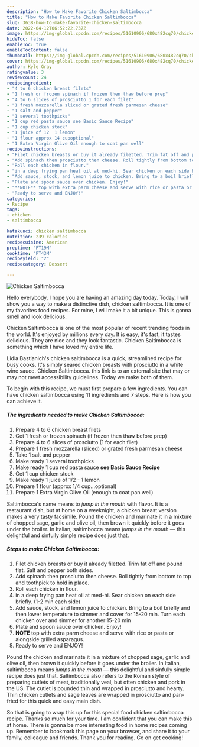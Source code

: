 ```yaml
---
description: "How to Make Favorite Chicken Saltimbocca"
title: "How to Make Favorite Chicken Saltimbocca"
slug: 3638-how-to-make-favorite-chicken-saltimbocca
date: 2022-04-12T06:52:22.737Z
image: https://img-global.cpcdn.com/recipes/51610906/680x482cq70/chicken-saltimbocca-recipe-main-photo.jpg
hideToc: false
enableToc: true
enableTocContent: false
thumbnail: https://img-global.cpcdn.com/recipes/51610906/680x482cq70/chicken-saltimbocca-recipe-main-photo.jpg
cover: https://img-global.cpcdn.com/recipes/51610906/680x482cq70/chicken-saltimbocca-recipe-main-photo.jpg
author: Kyle Gray
ratingvalue: 3
reviewcount: 24
recipeingredient:
- "4 to 6 chicken breast filets"
- "1 fresh or frozen spinach if frozen then thaw before prep"
- "4 to 6 slices of prosciutto 1 for each filet"
- "1 fresh mozzarella sliced or grated fresh parmesan cheese"
- "1 salt and pepper"
- "1 several toothpicks"
- "1 cup red pasta sauce see Basic Sauce Recipe"
- "1 cup chicken stock"
- "1 juice of 12  1 lemon"
- "1 flour approx 14 cupoptional"
- "1 Extra Virgin Olive Oil enough to coat pan well"
recipeinstructions:
- "Filet chicken breasts or buy it already filetted. Trim fat off and pound flat. Salt and pepper both sides."
- "Add spinach then prosciutto then cheese. Roll tightly from bottom to top and toothpick to hold in place."
- "Roll each chicken in flour."
- "in a deep frying pan heat oil at med-hi. Sear chicken on each side briefly. (1-2 min each side)"
- "Add sauce, stock, and lemon juice to chicken. Bring to a boil briefly and then lower temperature to simmer and cover for 15-20 min. Turn each chicken over and simmer for another 15-20 min"
- "Plate and spoon sauce over chicken. Enjoy!"
- "**NOTE** top with extra parm cheese and serve with rice or pasta or alongside grilled asparagus."
- "Ready to serve and ENJOY!"
categories:
- Recipe
tags:
- chicken
- saltimbocca

katakunci: chicken saltimbocca 
nutrition: 239 calories
recipecuisine: American
preptime: "PT19M"
cooktime: "PT43M"
recipeyield: "2"
recipecategory: Dessert

---
```



![Chicken Saltimbocca](https://img-global.cpcdn.com/recipes/51610906/680x482cq70/chicken-saltimbocca-recipe-main-photo.jpg)

Hello everybody, I hope you are having an amazing day today. Today, I will show you a way to make a distinctive dish, chicken saltimbocca. It is one of my favorites food recipes. For mine, I will make it a bit unique. This is gonna smell and look delicious.

Chicken Saltimbocca is one of the most popular of recent trending foods in the world. It's enjoyed by millions every day. It is easy, it's fast, it tastes delicious. They are nice and they look fantastic. Chicken Saltimbocca is something which I have loved my entire life.

Lidia Bastianich&#39;s chicken saltimbocca is a quick, streamlined recipe for busy cooks. It&#39;s simply seared chicken breasts with prosciutto in a white wine sauce. Chicken Saltimbocca. this link is to an external site that may or may not meet accessibility guidelines. Today we make both of them.


To begin with this recipe, we must first prepare a few ingredients. You can have chicken saltimbocca using 11 ingredients and 7 steps. Here is how you can achieve it.

<!--inarticleads1-->

##### The ingredients needed to make Chicken Saltimbocca:

1. Prepare 4 to 6 chicken breast filets
1. Get 1 fresh or frozen spinach (if frozen then thaw before prep)
1. Prepare 4 to 6 slices of prosciutto (1 for each filet)
1. Prepare 1 fresh mozzarella (sliced) or grated fresh parmesan cheese
1. Take 1 salt and pepper
1. Make ready 1 several toothpicks
1. Make ready 1 cup red pasta sauce **see Basic Sauce Recipe**
1. Get 1 cup chicken stock
1. Make ready 1 juice of 1/2 - 1 lemon
1. Prepare 1 flour (approx 1/4 cup...optional)
1. Prepare 1 Extra Virgin Olive Oil (enough to coat pan well)


Saltimbocca&#39;s name means to *jump in the mouth* with flavor. It is a restaurant dish, but at home on a weeknight, a chicken breast version makes a very tasty facsimile. Pound the chicken and marinate it in a mixture of chopped sage, garlic and olive oil, then brown it quickly before it goes under the broiler. In Italian, saltimbocca means *jumps in the mouth* — this delightful and sinfully simple recipe does just that. 

<!--inarticleads2-->

##### Steps to make Chicken Saltimbocca:

1. Filet chicken breasts or buy it already filetted. Trim fat off and pound flat. Salt and pepper both sides.
1. Add spinach then prosciutto then cheese. Roll tightly from bottom to top and toothpick to hold in place.
1. Roll each chicken in flour.
1. in a deep frying pan heat oil at med-hi. Sear chicken on each side briefly. (1-2 min each side)
1. Add sauce, stock, and lemon juice to chicken. Bring to a boil briefly and then lower temperature to simmer and cover for 15-20 min. Turn each chicken over and simmer for another 15-20 min
1. Plate and spoon sauce over chicken. Enjoy!
1. **NOTE** top with extra parm cheese and serve with rice or pasta or alongside grilled asparagus.
1. Ready to serve and ENJOY!

Pound the chicken and marinate it in a mixture of chopped sage, garlic and olive oil, then brown it quickly before it goes under the broiler. In Italian, saltimbocca means *jumps in the mouth* — this delightful and sinfully simple recipe does just that. Saltimbocca also refers to the Roman style of preparing cutlets of meat, traditionally veal, but often chicken and pork in the US. The cutlet is pounded thin and wrapped in prosciutto and hearty. Thin chicken cutlets and sage leaves are wrapped in prosciutto and pan-fried for this quick and easy main dish. 

So that is going to wrap this up for this special food chicken saltimbocca recipe. Thanks so much for your time. I am confident that you can make this at home. There is gonna be more interesting food in home recipes coming up. Remember to bookmark this page on your browser, and share it to your family, colleague and friends. Thank you for reading. Go on get cooking!
